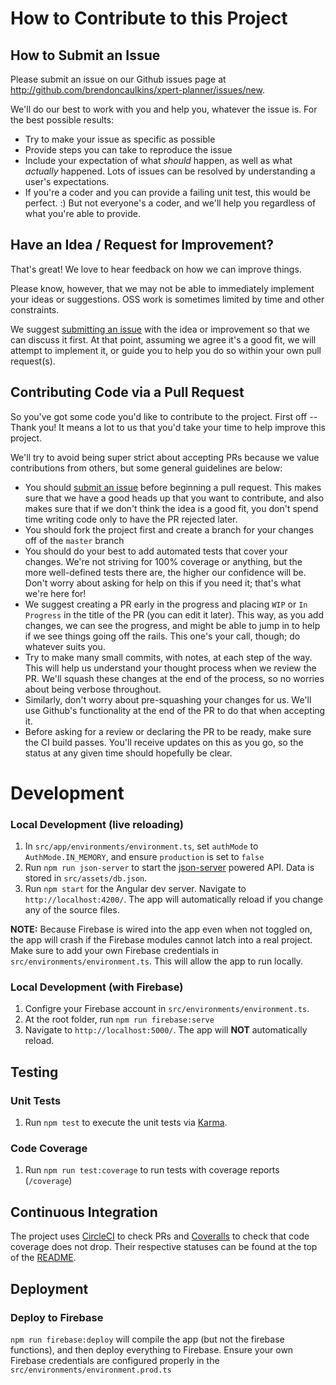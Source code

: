 # How to Contribute to this Project

## How to Submit an Issue

Please submit an issue on our Github issues page at <http://github.com/brendoncaulkins/xpert-planner/issues/new>.

We'll do our best to work with you and help you, whatever the issue is. For the best possible results:

- Try to make your issue as specific as possible
- Provide steps you can take to reproduce the issue
- Include your expectation of what _should_ happen, as well as what _actually_ happened. Lots of issues can be resolved by understanding a user's expectations.
- If you're a coder and you can provide a failing unit test, this would be perfect. :) But not everyone's a coder, and we'll help you regardless of what you're able to provide.

## Have an Idea / Request for Improvement?

That's great! We love to hear feedback on how we can improve things.

Please know, however, that we may not be able to immediately implement your ideas or suggestions. OSS work is sometimes limited by time and other constraints.

We suggest [submitting an issue](http://github.com/brendoncaulkins/xpert-planner/issues/new) with the idea or improvement so that we can discuss it first. At that point, assuming we agree it's a good fit, we will attempt to implement it, or guide you to help you do so within your own pull request(s).

## Contributing Code via a Pull Request

So you've got some code you'd like to contribute to the project. First off -- Thank you! It means a lot to us that you'd take your time to help improve this project.

We'll try to avoid being super strict about accepting PRs because we value contributions from others, but some general guidelines are below:

- You should [submit an issue](http://github.com/brendoncaulkins/xpert-planner/issues/new) before beginning a pull request. This makes sure that we have a good heads up that you want to contribute, and also makes sure that if we don't think the idea is a good fit, you don't spend time writing code only to have the PR rejected later.
- You should fork the project first and create a branch for your changes off of the `master` branch
- You should do your best to add automated tests that cover your changes. We're not striving for 100% coverage or anything, but the more well-defined tests there are, the higher our confidence will be. Don't worry about asking for help on this if you need it; that's what we're here for!
- We suggest creating a PR early in the progress and placing `WIP` or `In Progress` in the title of the PR (you can edit it later). This way, as you add changes, we can see the progress, and might be able to jump in to help if we see things going off the rails. This one's your call, though; do whatever suits you.
- Try to make many small commits, with notes, at each step of the way. This will help us understand your thought process when we review the PR. We'll squash these changes at the end of the process, so no worries about being verbose throughout.
- Similarly, don't worry about pre-squashing your changes for us. We'll use Github's functionality at the end of the PR to do that when accepting it.
- Before asking for a review or declaring the PR to be ready, make sure the CI build passes. You'll receive updates on this as you go, so the status at any given time should hopefully be clear.

# Development

### Local Development (live reloading)

1. In `src/app/environments/environment.ts`, set `authMode` to `AuthMode.IN_MEMORY`, and ensure `production` is set to `false`
1. Run `npm run json-server` to start the [json-server](https://www.npmjs.com/package/json-server) powered API. Data is stored in `src/assets/db.json`.
1. Run `npm start` for the Angular dev server. Navigate to `http://localhost:4200/`. The app will automatically reload if you change any of the source files.

**NOTE:** Because Firebase is wired into the app even when not toggled on, the app will crash if the Firebase modules cannot latch into a real project. Make sure to add your own Firebase credentials in `src/environments/environment.ts`. This will allow the app to run locally.

### Local Development (with Firebase)

1. Configre your Firebase account in `src/environments/environment.ts`.
1. At the root folder, run `npm run firebase:serve`
1. Navigate to `http://localhost:5000/`. The app will **NOT** automatically reload.

## Testing

### Unit Tests

1. Run `npm test` to execute the unit tests via [Karma](https://karma-runner.github.io).

### Code Coverage

1. Run `npm run test:coverage` to run tests with coverage reports (`/coverage`)

## Continuous Integration

The project uses [CircleCI](https://circleci.com/) to check PRs and [Coveralls](https://coveralls.io/) to check that code coverage does not drop. Their respective statuses can be found at the top of the [README](README.md).

## Deployment

### Deploy to Firebase

`npm run firebase:deploy` will compile the app (but not the firebase functions), and then deploy everything to Firebase. Ensure your own Firebase credentials are configured properly in the `src/environments/environment.prod.ts`
